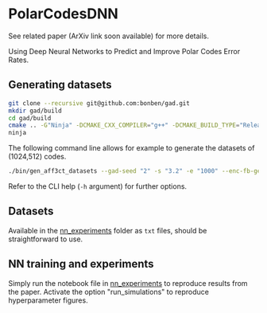 # PolarCodesDNN
See related paper (ArXiv link soon available) for more details.

Using Deep Neural Networks to Predict and Improve Polar Codes Error Rates.

## Generating datasets

```bash
git clone --recursive git@github.com:bonben/gad.git
mkdir gad/build
cd gad/build
cmake .. -G"Ninja" -DCMAKE_CXX_COMPILER="g++" -DCMAKE_BUILD_TYPE="Release" -DCMAKE_CXX_FLAGS="-funroll-loops -march=native"
ninja
```

The following command line allows for example to generate the datasets of (1024,512) codes.

 ```bash
 ./bin/gen_aff3ct_datasets --gad-seed "2" -s "3.2" -e "1000" --enc-fb-gen-method "GA" -K "128" -N "256" --src-type "RAND" --src-implem "FAST" --chn-type "AWGN" --chn-implem "FAST" --dec-type "SCL" --dec-simd "INTRA"  --dec-polar-nodes "{R0,R0L,R1,REP,REPL,SPC_4}" -L "4" -R "18" -S "18000" --gad-term
 ```

Refer to the CLI help (`-h` argument) for further options.

## Datasets
Available in the [nn_experiments](nn_experiments) folder as `txt` files, should be straightforward to use.

## NN training and experiments
Simply run the notebook file in [nn_experiments](nn_experiments) to reproduce results from the paper. Activate the option "run_simulations" to reproduce hyperparameter figures.
